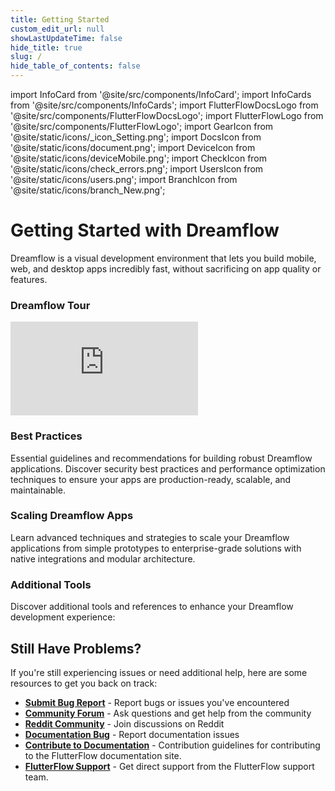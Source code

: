 ```yaml
---
title: Getting Started
custom_edit_url: null
showLastUpdateTime: false
hide_title: true
slug: /
hide_table_of_contents: false
---
```


import InfoCard from '@site/src/components/InfoCard';
import InfoCards from '@site/src/components/InfoCards';
import FlutterFlowDocsLogo from '@site/src/components/FlutterFlowDocsLogo';
import FlutterFlowLogo from '@site/src/components/FlutterFlowLogo';
import GearIcon from '@site/static/icons/_icon_Setting.png';
import DocsIcon from '@site/static/icons/document.png';
import DeviceIcon from '@site/static/icons/deviceMobile.png';
import CheckIcon from '@site/static/icons/check_errors.png';
import UsersIcon from '@site/static/icons/users.png';
import BranchIcon from '@site/static/icons/branch_New.png';




# Getting Started with Dreamflow
Dreamflow is a visual development environment that lets you build mobile, web, and desktop apps incredibly fast, without sacrificing on app quality or features. 



<InfoCards>
    <InfoCard 
      icon="🚀" 
      title="Build Your First App" 
      description="Get started with Dreamflow by building your first Dreamflow app step-by-step." 
      pagePath="/quickstart"
      isLarge={true}
    />
     <InfoCard 
       icon="🗺️" 
       title="App Development Roadmap" 
       description="Learn the three essential layers of app development: UI Layer, Logic Layer, and Data Layer for building Dreamflow applications." 
       pagePath="/roadmap"
       isLarge={true}
     />

</InfoCards>

<p></p>


<p></p>

### Dreamflow Tour

<InfoCards>

 <InfoCard 
      icon="🏗️" 
      title="Dreamflow Builder" 
      description="Explore the Dreamflow Builder interface, learn about the dashboard, widgets panel, and how to navigate the visual development environment." 
      pagePath="/flutterflow-ui/dashboard"
      isLarge={true}
    />

 <InfoCard 
      icon="🔍" 
      title="Building Blocks" 
      description="Dive into the building blocks of the platform: projects, widgets, functions and more." 
      pagePath="/resources"
      isLarge = {true}
    />


</InfoCards>

<p></p>

<div class="video-container"><iframe src="https://www.youtube.com/embed/GpXjU-ieAKU?si=moIEUUGry24CdSJN" title="YouTube video player" frameborder="0" allow="accelerometer; autoplay; clipboard-write; encrypted-media; gyroscope; picture-in-picture; web-share" referrerpolicy="strict-origin-when-cross-origin" allowfullscreen></iframe></div>






### Best Practices

Essential guidelines and recommendations for building robust Dreamflow applications. Discover security best practices and performance optimization techniques to ensure your apps are production-ready, scalable, and maintainable.

<InfoCards>
  <InfoCard 
    icon="🔐" 
    title="Secure your API Key" 
    description="Learn best practices for keeping your API keys created in Google Cloud Console safe and secure in production applications." 
    pagePath="/best-practices/secure-api-keys"
    isLarge={true}
  />
  <InfoCard 
    icon="🧪" 
    title="Test Your Apps Locally" 
    description="Set up Local Run to debug and validate your app in physical devices." 
    pagePath="/testing/local-run"
  />
  <InfoCard
  icon="📝"
  title="Naming Variables"
  description="Learn Dreamflow naming conventions and best practices for variables, functions, and components to maintain clean, readable code."
  pagePath="/resources/style-guide"
  />
</InfoCards>

### Scaling Dreamflow Apps

Learn advanced techniques and strategies to scale your Dreamflow applications from simple prototypes to enterprise-grade solutions with native integrations and modular architecture.

<InfoCards>
  <InfoCard 
    icon="🔌" 
    title="Integrating Native Plugins in Dreamflow" 
    description="Extend Dreamflow's capabilities by integrating native platform plugins and custom functionality using method channels for advanced app development." 
    pagePath="/concepts/advanced/method-channels"
    isLarge={true}
  />
  <InfoCard 
    icon="🏗️" 
    title="Building Super Apps using Libraries" 
    description="Discover how to create scalable, modular applications using Dreamflow libraries to build complex, maintainable super apps with independent feature libraries." 
    pagePath="https://blog.flutterflow.io/scaling-super-apps-modular-architecture-with-flutterflow-libraries/"
  />
  
</InfoCards>

### Additional Tools

Discover additional tools and references to enhance your Dreamflow development experience: 
<InfoCards>
    <InfoCard 
      icon="⚙️" 
      title="System Requirements" 
      description="Ensure you meet system requirements required to smoothly run Dreamflow application on the web & desktop." 
      pagePath="/before-you-begin/setup-flutterflow" 
    />
    <InfoCard 
      icon="🆕" 
      title="What's New in Dreamflow" 
      description="Follow latest updates, features, and the latest enhancements in Dreamflow." 
      pagePath="https://community.flutterflow.io/c/whats-new-in-flutterflow"
    />

</InfoCards>

## Still Have Problems?

If you're still experiencing issues or need additional help, here are some resources to get you back on track:

- **[Submit Bug Report](#)** - Report bugs or issues you've encountered
- **[Community Forum](https://community.flutterflow.io)** - Ask questions and get help from the community
- **[Reddit Community](https://www.reddit.com/r/FlutterFlow/)** - Join discussions on Reddit
- **[Documentation Bug](https://github.com/FlutterFlow/flutterflow-documentation/issues)** - Report documentation issues
- **[Contribute to Documentation](https://github.com/FlutterFlow/flutterflow-documentation?tab=readme-ov-file#how-to-contribute)** - Contribution guidelines for contributing to the FlutterFlow documentation site. 
- **[FlutterFlow Support](mailto:support@flutterflow.io)** - Get direct support from the FlutterFlow support team.